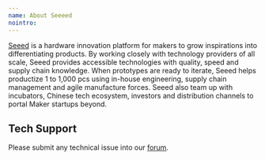 ```yaml
---
name: About Seeeed
nointro:
---
```


[Seeed](https://www.seeedstudio.com) is a hardware innovation platform for makers to grow inspirations into differentiating products. By working closely with technology providers of all scale, Seeed provides accessible technologies with quality, speed and supply chain knowledge. When prototypes are ready to iterate, Seeed helps productize 1 to 1,000 pcs using in-house engineering, supply chain management and agile manufacture forces. Seeed also team up with incubators, Chinese tech ecosystem, investors and distribution channels to portal Maker startups beyond.




## Tech Support
Please submit any technical issue into our [forum](http://forum.seeedstudio.com/). 